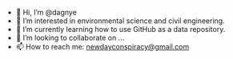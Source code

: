 - 👋 Hi, I’m @dagnye
- 👀 I’m interested in environmental science and civil engineering.
- 🌱 I’m currently learning how to use GitHub as a data repository.
- 💞️ I’m looking to collaborate on ...
- 📫 How to reach me: newdayconspiracy@gmail.com

<!---
dagnye/dagnye is a ✨ special ✨ repository because its `README.md` (this file) appears on your GitHub profile.
You can click the Preview link to take a look at your changes.
--->
